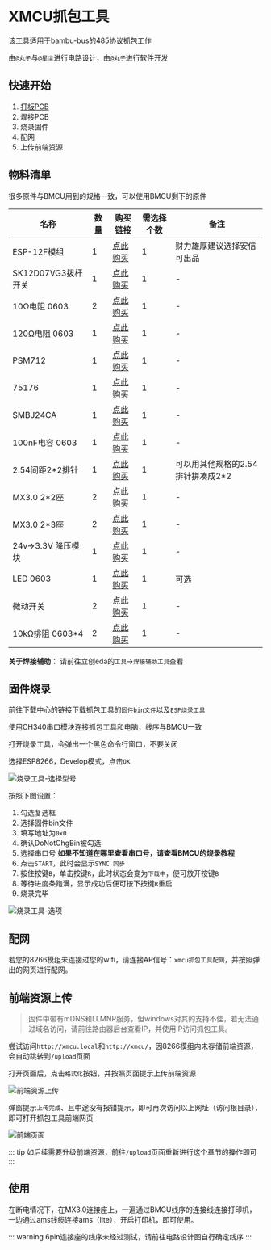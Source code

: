 # XMCU抓包工具

该工具适用于bambu-bus的485协议抓包工作

由`@丸子`与`@星尘`进行电路设计，由`@丸子`进行软件开发

## 快速开始

1. [打板PCB](https://oshwhub.com/xwzkj/xmcu-zhua-bao-gong-ju)
2. 焊接PCB
3. 烧录固件
4. 配网
5. 上传前端资源

## 物料清单

很多原件与BMCU用到的规格一致，可以使用BMCU剩下的原件

| 名称               | 数量 | 购买链接                                                                          | 需选择个数 | 备注                              |
| ------------------ | ---- | --------------------------------------------------------------------------------- | ---------- | --------------------------------- |
| ESP-12F模组        | 1    | [点此购买](https://item.taobao.com/item.htm?id=890149347133&skuId=5815621768599)  | 1          | 财力雄厚建议选择安信可出品        |
| SK12D07VG3拨杆开关 | 1    | [点此购买](https://item.taobao.com/item.htm?id=522579508313)                      | 1          | -                                 |
| 10Ω电阻 0603       | 2    | [点此购买](https://item.taobao.com/item.htm?id=525724626983)                      | 1          | -                                 |
| 120Ω电阻 0603      | 1    | [点此购买](https://item.taobao.com/item.htm?id=525735174372)                      | 1          | -                                 |
| PSM712             | 1    | [点此购买](https://item.taobao.com/item.htm?id=652999552289)                      | 1          | -                                 |
| 75176              | 1    | [点此购买](https://item.taobao.com/item.htm?id=654383182827)                      | 1          | -                                 |
| SMBJ24CA           | 1    | [点此购买](https://item.taobao.com/item.htm?id=565061951670)                      | 1          | -                                 |
| 100nF电容 0603     | 1    | [点此购买](https://item.taobao.com/item.htm?id=522573286298&skuId=5728018873000)  | 1          | -                                 |
| 2.54间距2*2排针    | 1    | [点此购买](https://item.taobao.com/item.htm?id=571157550340&skuId=4364789858233)  | 1          | 可以用其他规格的2.54排针拼凑成2*2 |
| MX3.0 2*2座        | 2    | [点此购买](https://detail.tmall.com/item.htm?id=624554633508&skuId=4592301798674) | 1          | -                                 |
| MX3.0 2*3座        | 2    | [点此购买](https://detail.tmall.com/item.htm?id=624554633508&skuId=4592301798679) | 1          | -                                 |
| 24v->3.3V 降压模块 | 1    | [点此购买](https://item.taobao.com/item.htm?id=644346322045&skuId=4634423556340)  | 1          | -                                 |
| LED 0603           | 1    | [点此购买](https://item.taobao.com/item.htm?id=522573309525)                      | 1          | 可选                              |
| 微动开关           | 2    | [点此购买](https://item.taobao.com/item.htm?id=546724645617&skuId=3950794532931)  | 1          | -                                 |
| 10kΩ排阻 0603*4    | 2    | [点此购买](https://item.taobao.com/item.htm?id=522573249593&skuId=5718679317165)  | 1          | -                                 |

**关于焊接辅助：** 请前往立创eda的`工具`->`焊接辅助工具`查看

## 固件烧录

前往下载中心的链接下载抓包工具的`固件bin文件`以及`ESP烧录工具`

使用CH340串口模块连接抓包工具和电脑，线序与BMCU一致

打开烧录工具，会弹出一个黑色命令行窗口，不要关闭

选择ESP8266，Develop模式，点击`OK`

![烧录工具-选择型号](/assets/other/packet-sniffer/烧录工具-选择型号.jpg)

按照下图设置：

1. 勾选复选框
2. 选择固件bin文件
3. 填写地址为`0x0`
4. 确认DoNotChgBin被勾选
5. 选择串口号 **如果不知道在哪里查看串口号，请查看BMCU的烧录教程**
6. 点击`START`，此时会显示`SYNC 同步`
7. 按住按键`B`，单击按键`R`，此时状态会变为`下载中`，便可放开按键`B`
8. 等待进度条跑满，显示成功后便可按下按键`R`重启
9. 烧录完毕

![烧录工具-选项](/assets/other/packet-sniffer/烧录工具-选项.jpg)

## 配网

若您的8266模组未连接过您的wifi，请连接AP信号：`xmcu抓包工具配网`，并按照弹出的网页进行配网。

## 前端资源上传

> 固件中带有mDNS和LLMNR服务，但windows对其的支持不佳，若无法通过域名访问，请前往路由器后台查看IP，并使用IP访问抓包工具。

尝试访问`http://xmcu.local`和`http://xmcu/`，因8266模组内未存储前端资源，会自动跳转到`/upload`页面

打开页面后，点击`格式化`按钮，并按照页面提示上传前端资源

![前端资源上传](/assets/other/packet-sniffer/前端资源上传.jpg)

弹窗提示`上传完成`、且中途没有报错提示，即可再次访问以上网址（访问根目录），即可打开抓包工具前端网页

![前端页面](/assets/other/packet-sniffer/前端页面.jpg)

::: tip
如后续需要升级前端资源，前往`/upload`页面重新进行这个章节的操作即可
:::

## 使用

在断电情况下，在MX3.0连接座上，一遍通过BMCU线序的连接线连接打印机，一边通过ams线缆连接ams（lite），开启打印机，即可使用。

::: warning
6pin连接座的线序未经过测试，请前往电路设计图自行确定线序
:::
